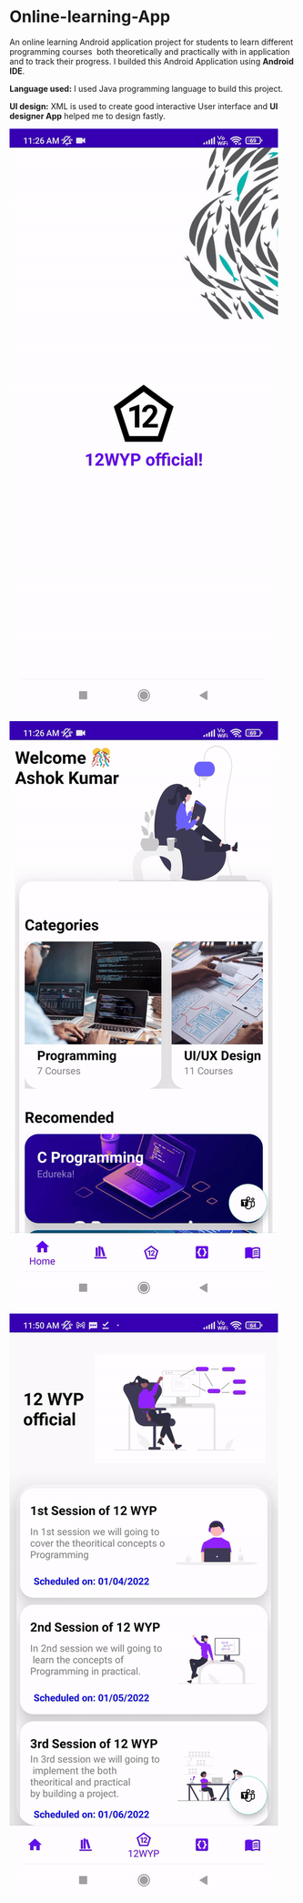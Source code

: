 # Online-learning-App
An online learning Android application project for students to learn different programming courses  both
theoretically and practically with in application and to track their progress. I builded this Android Application using **Android IDE**.

**Language used:**
  I used Java programming language to build this project.

**UI design:**
 XML is used to create good interactive User interface and **UI designer App** helped me to design fastly.

![Online learning App demo ](Demo/demo1.gif)

![Online learning App demo2](Demo/demo2.gif)

![Online learning App demo3](Demo/demo3.gif)
